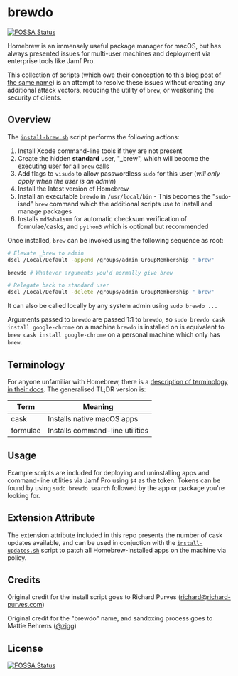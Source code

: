 # brewdo
[![FOSSA Status](https://app.fossa.io/api/projects/git%2Bgithub.com%2Fmcmeeking%2Fbrewdo.svg?type=shield)](https://app.fossa.io/projects/git%2Bgithub.com%2Fmcmeeking%2Fbrewdo?ref=badge_shield)


Homebrew is an immensely useful package manager for macOS, but has always presented issues for multi-user machines and deployment via enterprise tools like Jamf Pro.

This collection of scripts (which owe their conception to [this blog post of the same name](https://www.zigg.com/code/brewdo/)) is an attempt to resolve these issues without creating any additional attack vectors, reducing the utility of `brew`, or weakening the security of clients.

## Overview

The [`install-brew.sh`](install-brew.sh) script performs the following actions:

1. Install Xcode command-line tools if they are not present
2. Create the hidden **standard** user, "_brew", which will become the executing user for all `brew` calls
3. Add flags to `visudo` to allow passwordless `sudo` for this user (*will only apply when the user is an admin*)
4. Install the latest version of Homebrew
5. Install an executable `brewdo` in `/usr/local/bin` - This becomes the "`sudo`-ised" `brew` command which the additional scripts use to install and manage packages
6. Installs `md5sha1sum` for automatic checksum verification of formulae/casks, and `python3` which is optional but recommended

Once installed, `brew` can be invoked using the following sequence as root:

```bash
# Elevate _brew to admin
dscl /Local/Default -append /groups/admin GroupMembership "_brew"

brewdo # Whatever arguments you'd normally give brew

# Relegate back to standard user
dscl /Local/Default -delete /groups/admin GroupMembership "_brew"
```

It can also be called locally by any system admin using `sudo brewdo ...`

Arguments passed to `brewdo` are passed 1:1 to `brewdo`, so `sudo brewdo cask install google-chrome` on a machine `brewdo` is installed on is equivalent to `brew cask install google-chrome` on a personal machine which only has `brew`.

## Terminology

For anyone unfamiliar with Homebrew, there is a [description of terminology in their docs](https://github.com/Homebrew/brew/blob/master/docs/Formula-Cookbook.md). The generalised TL;DR version is:

| Term | Meaning |
|---|---|
| cask | Installs native macOS apps |
| formulae | Installs command-line utilities |

## Usage

Example scripts are included for deploying and uninstalling apps and command-line utilities via Jamf Pro using `$4` as the token. Tokens can be found by using `sudo brewdo search` followed by the app or package you're looking for.

## Extension Attribute

The extension attribute included in this repo presents the number of cask updates available, and can be used in conjuction with the [`install-updates.sh`](install-updates.sh) script to patch all Homebrew-installed apps on the machine via policy.

## Credits

Original credit for the install script goes to Richard Purves (<richard@richard-purves.com>)

Original credit for the "brewdo" name, and sandoxing process goes to Mattie Behrens ([@zigg](https://github.com/zigg))


## License
[![FOSSA Status](https://app.fossa.io/api/projects/git%2Bgithub.com%2Fmcmeeking%2Fbrewdo.svg?type=large)](https://app.fossa.io/projects/git%2Bgithub.com%2Fmcmeeking%2Fbrewdo?ref=badge_large)
